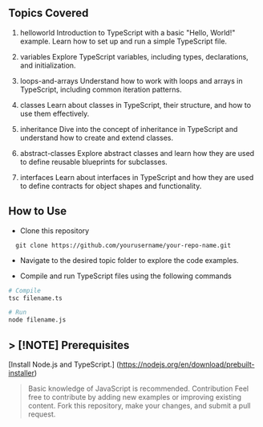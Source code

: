 ## **Topics Covered**

1. helloworld
   Introduction to TypeScript with a basic "Hello, World!" example. Learn how to set up and run a simple TypeScript file.

2. variables
   Explore TypeScript variables, including types, declarations, and initialization.

3. loops-and-arrays
   Understand how to work with loops and arrays in TypeScript, including common iteration patterns.

4. classes
   Learn about classes in TypeScript, their structure, and how to use them effectively.

5. inheritance
   Dive into the concept of inheritance in TypeScript and understand how to create and extend classes.

6. abstract-classes
   Explore abstract classes and learn how they are used to define reusable blueprints for subclasses.

7. interfaces
   Learn about interfaces in TypeScript and how they are used to define contracts for object shapes and functionality.

## How to Use

+ Clone this repository
```git
  git clone https://github.com/yourusername/your-repo-name.git
```

+ Navigate to the desired topic folder to explore the code examples.

+ Compile and run TypeScript files using the following commands
```bash
# Compile
tsc filename.ts

# Run
node filename.js
```

## > [!NOTE] Prerequisites
[Install Node.js and TypeScript.]
  (https://nodejs.org/en/download/prebuilt-installer)
> Basic knowledge of JavaScript is recommended.
> Contribution
> Feel free to contribute by adding new examples or improving existing content. Fork this repository, make your changes, and submit a pull request.

